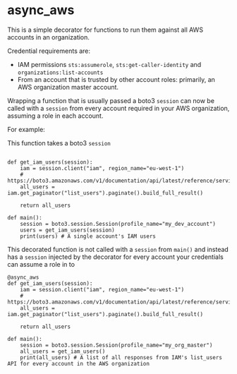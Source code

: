# async_aws

This is a simple decorator for functions to run them against all AWS accounts in an organization.

Credential requirements are:
* IAM permissions `sts:assumerole`, `sts:get-caller-identity` and `organizations:list-accounts`
* From an account that is trusted by other account roles: primarily, an AWS organization master account.

Wrapping a function that is usually passed a boto3 `session` can now be called with
a `session` from every account required in your AWS organization, assuming a role in
each account.

For example:

This function takes a boto3 `session`

```

def get_iam_users(session):
    iam = session.client("iam", region_name="eu-west-1")
    # https://boto3.amazonaws.com/v1/documentation/api/latest/reference/services/iam.html#IAM.Client.list_users
    all_users = iam.get_paginator("list_users").paginate().build_full_result()

    return all_users

def main():
    session = boto3.session.Session(profile_name="my_dev_account")
    users = get_iam_users(session)
    print(users) # A single account's IAM users
```

This decorated function is not called with a `session` from `main()` and instead has a `session` injected by the decorator for every account your credentials can assume a role in to

```
@async_aws
def get_iam_users(session):
    iam = session.client("iam", region_name="eu-west-1")
    # https://boto3.amazonaws.com/v1/documentation/api/latest/reference/services/iam.html#IAM.Client.list_users
    all_users = iam.get_paginator("list_users").paginate().build_full_result()

    return all_users

def main():
    session = boto3.session.Session(profile_name="my_org_master")
    all_users = get_iam_users()
    print(all_users) # A list of all responses from IAM's list_users API for every account in the AWS organization
```